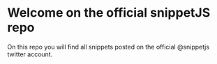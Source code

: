 # Welcome on the official snippetJS repo
On this repo you will find all snippets posted on the official @snippetjs twitter account.
